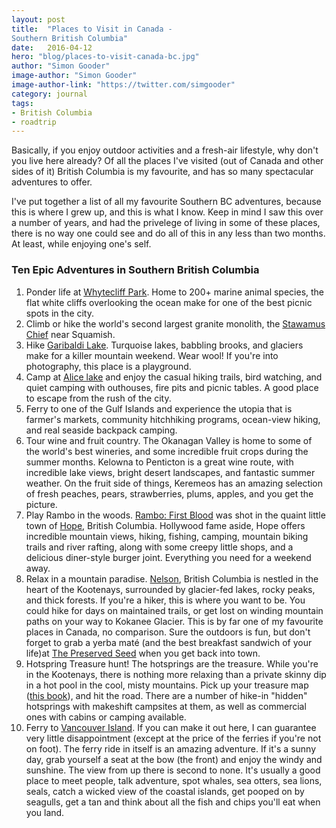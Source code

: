 ```yaml
---
layout: post
title:  "Places to Visit in Canada - 
Southern British Columbia"
date:   2016-04-12
hero: "blog/places-to-visit-canada-bc.jpg"
author: "Simon Gooder"
image-author: "Simon Gooder"
image-author-link: "https://twitter.com/simgooder"
category: journal
tags: 
- British Columbia
- roadtrip
---
```


Basically, if you enjoy outdoor activities and a fresh-air lifestyle, why don't you live here already? Of all the places I've visited (out of Canada and other sides of it) British Columbia is my favourite, and has so many spectacular adventures to offer.

I've put together a list of all my favourite Southern BC adventures, because this is where I grew up, and this is what I know. Keep in mind I saw this over a number of years, and had the privelege of living in some of these places, there is no way one could see and do all of this in any less than two months. At least, while enjoying one's self. 

### Ten Epic Adventures in Southern British Columbia
1. Ponder life at [Whytecliff Park](http://whytecliffpark.com/). Home to 200+ marine animal species, the flat white cliffs overlooking the ocean make for one of the best picnic spots in the city.  
2. Climb or hike the world's second largest granite monolith, the [Stawamus Chief](https://en.wikipedia.org/wiki/Stawamus_Chief) near Squamish.  
3. Hike [Garibaldi Lake](https://www.vancouvertrails.com/trails/garibaldi-lake/). Turquoise lakes, babbling brooks, and glaciers make for a killer mountain weekend. Wear wool! If you're into photography, this place is a playground.  
4. Camp at [Alice lake](http://www.env.gov.bc.ca/bcparks/explore/parkpgs/alice_lk/) and enjoy the casual hiking trails, bird watching, and quiet camping with outhouses, fire pits and picnic tables. A good place to escape from the rush of the city.  
5. Ferry to one of the Gulf Islands and experience the utopia that is farmer's markets, community hitchhiking programs, ocean-view hiking, and real seaside backpack camping.  
6. Tour wine and fruit country. The Okanagan Valley is home to some of the world's best wineries, and some incredible fruit crops during the summer months. Kelowna to Penticton is a great wine route, with incredible lake views, bright desert landscapes, and fantastic summer weather. On the fruit side of things, Keremeos has an amazing selection of fresh peaches, pears, strawberries, plums, apples, and you get the picture.  
7. Play Rambo in the woods. [Rambo: First Blood](https://en.wikipedia.org/wiki/First_Blood) was shot in the quaint little town of [Hope](http://hopebc.ca/), British Columbia. Hollywood fame aside, Hope offers incredible mountain views, hiking, fishing, camping, mountain biking trails and river rafting, along with some creepy little shops, and a delicious diner-style burger joint. Everything you need for a weekend away.    
8. Relax in a mountain paradise. [Nelson](http://www.nelson.ca/EN/main/visiting/about-nelson.html), British Columbia is nestled in the heart of the Kootenays, surrounded by glacier-fed lakes, rocky peaks, and thick forests. If you're a hiker, this is where you want to be. You could hike for days on maintained trails, or get lost on winding mountain paths on your way to Kokanee Glacier. This is by far one of my favourite places in Canada, no comparison. Sure the outdoors is fun, but don't forget to grab a yerba maté (and the best breakfast sandwich of your life)at [The Preserved Seed](https://www.tripadvisor.ca/Restaurant_Review-g181780-d4456645-Reviews-The_Preserved_Seed-Nelson_Kootenay_Rockies_British_Columbia.html) when you get back into town.  
9. Hotspring Treasure hunt! The hotsprings are the treasure. While you're in the Kootenays, there is nothing more relaxing than a private skinny dip in a hot pool in the cool, misty mountains. Pick up your treasure map ([this book](https://www.amazon.ca/Hot-Springs-Western-Canada-Complete/dp/0919574033)), and hit the road. There are a number of hike-in "hidden" hotsprings with makeshift campsites at them, as well as commercial ones with cabins or camping available.  
10. Ferry to [Vancouver Island](http://www.vancouverisland.travel/). If you can make it out here, I can guarantee very little disappointment (except at the price of the ferries if you're not on foot). The ferry ride in itself is an amazing adventure. If it's a sunny day, grab yourself a seat at the bow (the front) and enjoy the windy and sunshine. The view from up there is second to none. It's usually a good place to meet people, talk adventure, spot whales, sea otters, sea lions, seals, catch a wicked view of the coastal islands, get pooped on by seagulls, get a tan and think about all the fish and chips you'll eat when you land.   